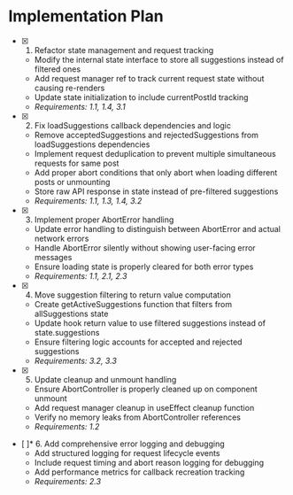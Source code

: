 # Implementation Plan

- [x] 1. Refactor state management and request tracking





  - Modify the internal state interface to store all suggestions instead of filtered ones
  - Add request manager ref to track current request state without causing re-renders
  - Update state initialization to include currentPostId tracking
  - _Requirements: 1.1, 1.4, 3.1_

- [x] 2. Fix loadSuggestions callback dependencies and logic





  - Remove acceptedSuggestions and rejectedSuggestions from loadSuggestions dependencies
  - Implement request deduplication to prevent multiple simultaneous requests for same post
  - Add proper abort conditions that only abort when loading different posts or unmounting
  - Store raw API response in state instead of pre-filtered suggestions
  - _Requirements: 1.1, 1.3, 1.4, 3.2_

- [x] 3. Implement proper AbortError handling





  - Update error handling to distinguish between AbortError and actual network errors
  - Handle AbortError silently without showing user-facing error messages
  - Ensure loading state is properly cleared for both error types
  - _Requirements: 1.1, 2.1, 2.3_

- [x] 4. Move suggestion filtering to return value computation





  - Create getActiveSuggestions function that filters from allSuggestions state
  - Update hook return value to use filtered suggestions instead of state.suggestions
  - Ensure filtering logic accounts for accepted and rejected suggestions
  - _Requirements: 3.2, 3.3_

- [x] 5. Update cleanup and unmount handling





  - Ensure AbortController is properly cleaned up on component unmount
  - Add request manager cleanup in useEffect cleanup function
  - Verify no memory leaks from AbortController references
  - _Requirements: 1.2_

- [ ]* 6. Add comprehensive error logging and debugging
  - Add structured logging for request lifecycle events
  - Include request timing and abort reason logging for debugging
  - Add performance metrics for callback recreation tracking
  - _Requirements: 2.3_
